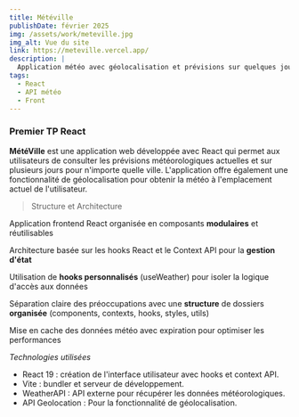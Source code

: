 ```yaml
---
title: Météville
publishDate: février 2025
img: /assets/work/meteville.jpg
img_alt: Vue du site
link: https://meteville.vercel.app/
description: |
  Application météo avec géolocalisation et prévisions sur quelques jours
tags:
  - React
  - API météo
  - Front
---
```


### Premier TP React 

**MétéVille** est une application web développée avec React qui permet aux utilisateurs de consulter les prévisions météorologiques actuelles et sur plusieurs jours pour n'importe quelle ville. L'application offre également une fonctionnalité de géolocalisation pour obtenir la météo à l'emplacement actuel de l'utilisateur.

>Structure et Architecture

Application frontend React organisée en composants **modulaires** et réutilisables

Architecture basée sur les hooks React et le Context API pour la **gestion d'état**

Utilisation de **hooks personnalisés** (useWeather) pour isoler la logique d'accès aux données

Séparation claire des préoccupations avec une **structure** de dossiers **organisée** (components, contexts, hooks, styles, utils)

Mise en cache des données météo avec expiration pour optimiser les performances


*Technologies utilisées*  
* React 19 : création de l'interface utilisateur avec hooks et context API.  
* Vite : bundler et serveur de développement.
* WeatherAPI : API externe pour récupérer les données météorologiques.
* API Geolocation : Pour la fonctionnalité de géolocalisation.




